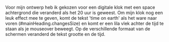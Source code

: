 Voor mijn ontwerp heb ik gekozen voor een digitale klok met een space achtergrond die veranderd als het 20 uur is geweest. Om mijn klok nog een leuk effect mee te geven, komt de tekst 'time on earth' als het ware naar voren (#mainHeading.changesSize) en komt er een lila vlek achter de tijd te staan als je mouseover beweegt. Op de verschillende formaat van de schermen veranderd de tekst grootte en de tijd.
